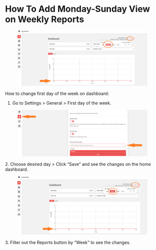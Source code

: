 # How To Add Monday-Sunday View on Weekly Reports

<figure><img src="../.gitbook/assets/image (2).png" alt=""><figcaption></figcaption></figure>

How to change first day of the week on dashboard:

1. Go to Settings > General > First day of the week.

<figure><img src="../.gitbook/assets/image.png" alt=""><figcaption></figcaption></figure>

2\.  Choose desired day > Click “Save” and see the changes on the home dashboard.

<figure><img src="../.gitbook/assets/image (1) (3).png" alt=""><figcaption></figcaption></figure>

3\.  Filter out the Reports button by “Week” to see the changes.

